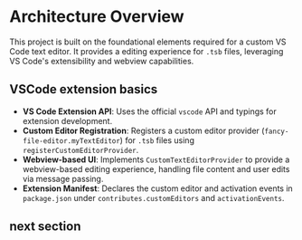 # Architecture Overview

This project is built on the foundational elements required for a custom VS Code text editor.  It provides a editing experience for `.tsb` files, leveraging VS Code's extensibility and webview capabilities.

## VSCode extension basics

- **VS Code Extension API**: Uses the official `vscode` API and typings for extension development.
- **Custom Editor Registration**: Registers a custom editor provider (`fancy-file-editor.myTextEditor`) for `.tsb` files using `registerCustomEditorProvider`.
- **Webview-based UI**: Implements `CustomTextEditorProvider` to provide a webview-based editing experience, handling file content and user edits via message passing.
- **Extension Manifest**: Declares the custom editor and activation events in `package.json` under `contributes.customEditors` and `activationEvents`.

## next section
